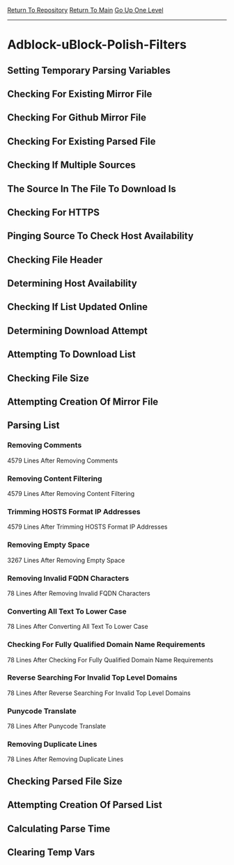 [Return To Repository](https://github.com/bast69/piholeparser/)
[Return To Main](https://github.com/bast69/piholeparser/blob/master/RecentRunLogs/Mainlog.md)
[Go Up One Level](https://github.com/bast69/piholeparser/blob/master/RecentRunLogs/TopLevelScripts/30-Processing-External-Blacklists.md)
____________________________________
# Adblock-uBlock-Polish-Filters
## Setting Temporary Parsing Variables
## Checking For Existing Mirror File
## Checking For Github Mirror File
## Checking For Existing Parsed File
## Checking If Multiple Sources
## The Source In The File To Download Is
## Checking For HTTPS
## Pinging Source To Check Host Availability
## Checking File Header
## Determining Host Availability
## Checking If List Updated Online
## Determining Download Attempt
## Attempting To Download List
## Checking File Size
## Attempting Creation Of Mirror File
## Parsing List
### Removing Comments
4579 Lines After Removing Comments
### Removing Content Filtering
4579 Lines After Removing Content Filtering
### Trimming HOSTS Format IP Addresses
4579 Lines After Trimming HOSTS Format IP Addresses
### Removing Empty Space
3267 Lines After Removing Empty Space
### Removing Invalid FQDN Characters
78 Lines After Removing Invalid FQDN Characters
### Converting All Text To Lower Case
78 Lines After Converting All Text To Lower Case
### Checking For Fully Qualified Domain Name Requirements
78 Lines After Checking For Fully Qualified Domain Name Requirements
### Reverse Searching For Invalid Top Level Domains
78 Lines After Reverse Searching For Invalid Top Level Domains
### Punycode Translate
78 Lines After Punycode Translate
### Removing Duplicate Lines
78 Lines After Removing Duplicate Lines
## Checking Parsed File Size
## Attempting Creation Of Parsed List
## Calculating Parse Time
## Clearing Temp Vars
